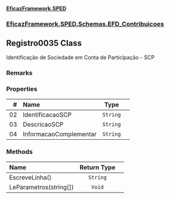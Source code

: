 #### [EficazFramework.SPED](EficazFrameworkSPED.md 'EficazFramework SPED')
### [EficazFramework.SPED.Schemas.EFD_Contribuicoes](EficazFramework.SPED.Schemas.EFD_Contribuicoes.md 'EficazFramework.SPED.Schemas.EFD_Contribuicoes')

## Registro0035 Class

Identificação de Sociedade em Conta de Participação - SCP

### Remarks
### Properties

| # | Name | Type | |
| ---: | :--- | :---: | :--- |
| 02 | IdentificacaoSCP | `String` |  |
| 03 | DescricaoSCP | `String` |  |
| 04 | InformacaoComplementar | `String` |  |
### Methods

| Name | Return Type | |
| :--- | :---: | :--- |
| EscreveLinha() | `String` |  |
| LeParametros(string[]) | `Void` |  |
